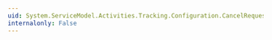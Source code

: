 ```yaml
---
uid: System.ServiceModel.Activities.Tracking.Configuration.CancelRequestedQueryElement.NewTrackingQuery
internalonly: False
---
```


